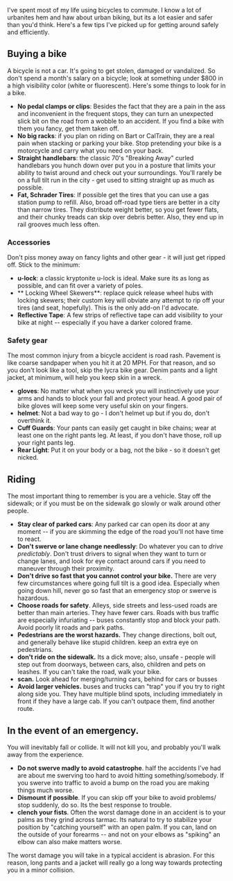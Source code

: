 I've spent most of my life using bicycles to commute. I know a lot of urbanites hem and haw about urban biking, but its a lot easier and safer than you'd think. Here's a few tips I've picked up for getting around safely and efficiently.

## Buying a bike

A bicycle is not a car. It's going to get stolen, damaged or vandalized. So don't spend a month's salary on a bicycle; look at something under $800 in a high visibility color (white or fluorescent). Here's some things to look for in a bike. 
 
* **No pedal clamps or clips**: Besides the fact that they are a pain in the ass and inconvenient in the frequent stops, they can turn an unexpected slick bit on the road from a wobble to an accident. If you find a bike with them you fancy, get them taken off. 
* **No big racks**: if you plan on riding on Bart or CalTrain, they are a real pain when stacking or parking your bike. Stop pretending your bike is a motorcycle and carry what you need on your back. 
* **Straight handlebars**: the classic 70's "Breaking Away" curled handlebars you hunch down over put you in a posture that limits your ability to twist around and check out your surroundings. You'll rarely be on a full tilt run in the city - get used to sitting straight up as much as possible. 
* **Fat, Schrader Tires**: If possible get the tires that you can use a gas station pump to refill. Also, broad off-road type tiers are better in a city than narrow tires. They distribute weight better, so you get fewer flats, and their chunky treads can skip over debris better. Also, they end up in rail grooves much less often. 

### Accessories

Don't piss money away on fancy lights and other gear - it will just get ripped off. Stick to the minimum:

* **u-lock**: a classic kryptonite u-lock is ideal. Make sure its as long as possible, and can fit over a variety of poles. 
* ** Locking Wheel Skewers**: replace quick release wheel hubs with locking skewers; their custom key will obviate any attempt to rip off your tires (and seat, hopefully). This is the only add-on I'd advocate. 
* **Reflective Tape**: A few strips of reflective tape can add visibility to your bike at night -- especially if you have a darker colored frame.

### Safety gear

The most common injury from a bicycle accident is road rash. Pavement is like coarse sandpaper when you hit it at 20 MPH. For that reason, and so you don't look like a tool, skip the lycra bike gear. Denim pants and a light jacket, at minimum, will help you keep skin in a wreck. 

* **gloves**: No matter what when you wreck you will instinctively use your arms and hands to block your fall and protect your head. A good pair of bike gloves will keep some very useful skin on your fingers. 
* **helmet**: Not a bad way to go - I don't helmet up but if you do, don't overthink it. 
* **Cuff Guards**: Your pants can easily get caught in bike chains; wear at least one on the right pants leg. At least, if you don't have those, roll up your right pants leg. 
* **Rear Light**: Put it on your body or a bag, not the bike - so it doesn't get nicked. 

## Riding

The most important thing to remember is you are a vehicle. Stay off the sidewalk; or if you must be on the sidewalk go slowly or walk around other people. 

* **Stay clear of parked cars**: Any parked car can open its door at any moment -- if you are skimming the edge of the road you'll not have time to react. 
* **Don't swerve or lane change needlessly**: Do whatever you can to *drive predictably*. Don't trust drivers to signal when they want to turn or change lanes, and look for eye contact around cars if you need to maneuver through their proximity. 
* **Don't drive so fast that you cannot control your bike.** There are very few circumstances where going full tilt is a good idea. Especially when going down hill, never go so fast that an emergency stop or swerve is hazardous. 
* **Choose roads for safety**. Alleys, side streets and less-used roads are better than main arteries. They have fewer cars. Roads with bus traffic are especially infuriating -- buses constantly stop and block your path. Avoid poorly lit roads and park paths. 
* **Pedestrians are the worst hazards.** They change directions, bolt out, and generally behave like stupid children. keep an extra eye on pedestrians.
* **don't ride on the sidewalk.** Its a dick move; also, unsafe - people will step out from doorways, between cars, also, children and pets on leashes. If you can't take the road, walk your bike. 
* **scan.** Look ahead for merging/turning cars, behind for cars or busses
* **Avoid larger vehicles.** buses and trucks can "trap" you if you try to right along side you. They have multiple blind spots, including immediately in front if they have a large cab. If you can't outpace them, find another route. 


## In the event of an emergency. 

You will inevitably fall or collide. It will not kill you, and probably you'll walk away from the experience. 

* **Do not swerve madly to avoid catastrophe**. half the accidents I've had are about me swerving too hard to avoid hitting something/somebody. If you swerve into traffic to avoid a bump on the road you are making things much worse. 
* **Dismount if possible**. If you can skip off your bike to avoid problems/ stop suddenly, do so. Its the best response to trouble. 
* **clench your fists**. Often the worst damage done in an accident is to your palms as they grind across tarmac. Its natural to try to stabilize your position by "catching yourself" with an open palm. If you can, land on the outside of your forearms -- and not on your elbows as "spiking" an elbow can also make matters worse. 

The worst damage you will take in a typical accident is abrasion. For this reason, long pants and a jacket will really go a long way towards protecting you in a minor collision.